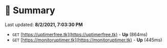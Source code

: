 # 📖 Summary
Last updated: **8/2/2021, 7:03:30 PM**

- `GET` [https://uptimerfree.tk](https://uptimerfree.tk) - **Up** (864ms)
- `GET` [https://monitoruptimer.tk](https://monitoruptimer.tk) - **Up** (445ms)
